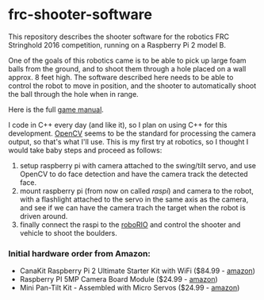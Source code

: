 # frc-shooter-software


This repository describes the shooter software for the robotics FRC Stringhold 2016 competition, running on a Raspberry Pi 2 model B.

One of the goals of this robotics came is to be able to pick up large foam balls from the ground, and to shoot them through a hole placed on a wall approx. 8 feet high. The software described here needs to be able to control the robot to move in position, and the shooter to automatically shoot the ball through the hole when in range. 

Here is the full [game manual](https://firstfrc.blob.core.windows.net/frc2016manuals/GameManual/FRC-2016-game-manual.pdf).

I code in C++ every day (and like it), so I plan on using C++ for this development. [OpenCV](http://opencv.org/) seems to be the standard for processing the camera output, so that's what I'll use. This is my first try at robotics, so I thought I would take baby steps and proceed as follows:

1. setup raspberry pi with camera attached to the swing/tilt servo, and use OpenCV to do face detection and have the camera track the detected face.
2. mount raspberry pi (from now on called *raspi*) and camera to the robot, with a flashlight attached to the servo in the same axis as the camera, and see if we can have the camera trach the target when the robot is driven around.
3. finally connect the raspi to the [roboRIO](https://decibel.ni.com/content/docs/DOC-30419) and control the shooter and vehicle to shoot the boulders.

### Initial hardware order from Amazon:

* CanaKit Raspberry Pi 2 Ultimate Starter Kit with WiFi ($84.99 - [amazon](http://www.amazon.com/gp/product/B00G1PNG54))
* Raspberry PI 5MP Camera Board Module ($24.99 - [amazon](http://www.amazon.com/gp/product/B00E1GGE40))
* Mini Pan-Tilt Kit - Assembled with Micro Servos  ($24.99 - [amazon](http://www.amazon.com/gp/product/B00PY3LQ2Y))
